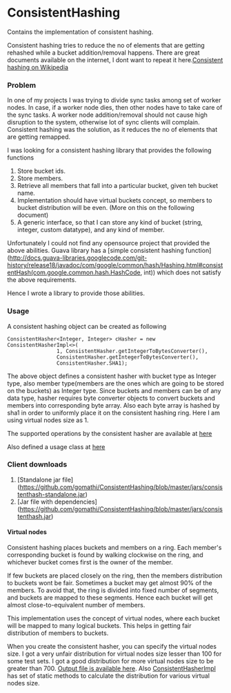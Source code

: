 # ConsistentHashing
Contains the implementation of consistent hashing.  

Consistent hashing tries to reduce the no of elements that are getting rehashed while a bucket addition/removal happens. There are great documents available on the internet, I dont want to repeat it here.[Consistent hashing on Wikipedia](http://en.wikipedia.org/wiki/Consistent_hashing)

### Problem
In one of my projects I was trying to divide sync tasks among set of worker nodes. In case, if a worker node dies, then other nodes have to take care of the sync tasks. A worker node addition/removal should not cause high disruption to the system, otherwise lot of sync clients will complain. Consistent hashing was the solution, as it reduces the no of elements that are getting remapped. 

I was looking for a consistent hashing library that provides the following functions

1. Store bucket ids.
2. Store members.
3. Retrieve all members that fall into a particular bucket, given teh bucket name.
4. Implementation should have virtual buckets concept, so members to bucket distribution will be even. (More on this on the following document)
5. A generic interface, so that I can store any kind of bucket (string, integer, custom datatype), and any kind of member.

Unfortunately I could not find any opensource project that provided the above abilities. Guava library has a [simple consistent hashing function] (http://docs.guava-libraries.googlecode.com/git-history/release18/javadoc/com/google/common/hash/Hashing.html#consistentHash(com.google.common.hash.HashCode, int)) which does not satisfy the above requirements.

Hence I wrote a library to provide those abilities.

### Usage

A consistent hashing object can be created as following

```
ConsistentHasher<Integer, Integer> cHasher = new ConsistentHasherImpl<>(
				1, ConsistentHasher.getIntegerToBytesConverter(),
				ConsistentHasher.getIntegerToBytesConverter(),
				ConsistentHasher.SHA1);
```

The above object defines a consistent hasher with bucket type as Integer type, also member type(members are the ones which are going to be stored on the buckets) as Integer type. Since buckets and members can be of any data type, hasher requires byte converter objects to convert buckets and members into corresponding byte array. Also each byte array is hashed by sha1 in order to uniformly place it on the consistent hashing ring. Here I am using virtual nodes size as 1.

The supported operations by the consistent hasher are available at [here](https://github.com/gomathi/ConsistentHashing/blob/master/src/org/consistenthasher/ConsistentHasher.java)

Also defined a usage class at [here](https://github.com/gomathi/ConsistentHashing/blob/master/src/org/consistenthasher/usage/ConsistentHasherUsage.java)

### Client downloads

1. [Standalone jar file] (https://github.com/gomathi/ConsistentHashing/blob/master/jars/consistenthash-standalone.jar)
2. [Jar file with dependencies] (https://github.com/gomathi/ConsistentHashing/blob/master/jars/consistenthash.jar)

#### Virtual nodes

Consistent hashing places buckets and members on a ring. Each member's corresponding bucket is found by walking clockwise on the ring, and whichever bucket comes first is the owner of the member. 

If few buckets are placed closely on the ring, then the members distribution to buckets wont be fair. Sometimes a bucket may get almost 90% of the members. To avoid that, the ring is divided into fixed number of segments, and buckets are mapped to these segments. Hence each bucket will get almost close-to-equivalent number of members. 

This implementation uses the concept of virtual nodes, where each bucket will be mapped to many logical buckets. This helps in getting fair distribution of members to buckets.

When you create the consistent hasher, you can specify the virtual nodes size. I got a very unfair distribution for virtual nodes size lesser than 100 for some test sets. I got a good distribution for more virtual nodes size to be greater than 700. [Output file is available here](https://github.com/gomathi/ConsistentHashing/blob/master/jars/distribution-test-output.txt). Also [ConsistentHasherImpl](https://github.com/gomathi/ConsistentHashing/blob/master/src/org/consistenthasher/ConsistentHasherImpl.java) has set of static methods to calculate the distribution for various virtual nodes size.

